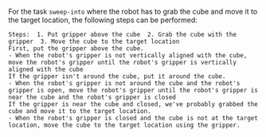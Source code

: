For the task `sweep-into` where the robot has to grab the cube and move it to the target location, the following steps can be performed:
    
    Steps:  1. Put gripper above the cube  2. Grab the cube with the gripper  3. Move the cube to the target location
    First, put the gripper above the cube.
    - When the robot's gripper is not vertically aligned with the cube, move the robot's gripper until the robot's gripper is vertically aligned with the cube
    If the gripper isn't around the cube, put it around the cube.
    - When the robot's gripper is not around the cube and the robot's gripper is open, move the robot's gripper until the robot's gripper is near the cube and the robot's gripper is closed
    If the gripper is near the cube and closed, we've probably grabbed the cube and move it to the target location.
    - When the robot's gripper is closed and the cube is not at the target location, move the cube to the target location using the gripper.